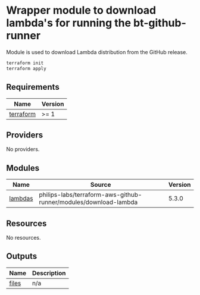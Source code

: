 # Wrapper module to download lambda's for running the bt-github-runner

Module is used to download Lambda distribution from the GitHub release.

```bash
terraform init
terraform apply
```

<!-- BEGIN_TF_DOCS -->
## Requirements

| Name | Version |
|------|---------|
| <a name="requirement_terraform"></a> [terraform](#requirement\_terraform) | >= 1 |

## Providers

No providers.

## Modules

| Name | Source | Version |
|------|--------|---------|
| <a name="module_lambdas"></a> [lambdas](#module\_lambdas) | philips-labs/terraform-aws-github-runner/modules/download-lambda | 5.3.0 |

## Resources

No resources.


## Outputs

| Name | Description |
|------|-------------|
| <a name="output_files"></a> [files](#output\_files) | n/a |
<!-- END_TF_DOCS -->
